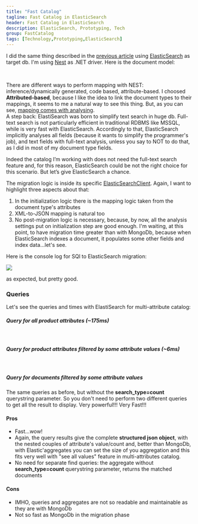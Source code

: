 ```yaml
---
title: "Fast Catalog"
tagline: Fast Catalog in ElasticSearch
header: Fast Catalog in ElasticSearch
description: ElasticSearch, Prototyping, Tech
group: FastCatalog
tags: [Technology,Prototyping,ElasticSearch]
---
```


I did the same thing described in the <a href="{{ BASE_PATH }}/2015/06/22/fastcatalog-sql2mongo/" target="_blank">previous article</a> using <a href="https://www.elastic.co/" target="_blank">ElasticSearch</a> as target db. I'm using <a href="http://nest.azurewebsites.net/" target="_blank">Nest</a> as .NET driver. Here is the document model:

<script type="syntaxhighlighter" class="brush: csharp">
<![CDATA[
namespace SQL2Elastic.Models
{    
	[ElasticType]
	public class ESProduct
	{
		[ElasticProperty(Index = FieldIndexOption.NotAnalyzed, Type = FieldType.String)]
		public Guid Id { get; set; }
		[ElasticProperty(Index = FieldIndexOption.NotAnalyzed)]
		public string Code { get; set; }
		public string Description { get; set; }
		[ElasticProperty(Index = FieldIndexOption.NotAnalyzed)]
		public double Price { get; set; }
		[ElasticProperty(Index = FieldIndexOption.NotAnalyzed)]
		public long IdCategory { get; set; }
		[ElasticProperty(Index = FieldIndexOption.NotAnalyzed)]
		public IList<string> Synonims { get; set; }
		[ElasticProperty(Type = FieldType.Nested)]
		public IList<ProductAttribute> Attributes { get; set; }
	}

	[ElasticType]
	public class ProductAttribute
	{
		[ElasticProperty(Index = FieldIndexOption.NotAnalyzed)]
		public string Key { get; set; }
		[ElasticProperty(Index = FieldIndexOption.NotAnalyzed)]
		public string Value { get; set; }
	}
}
]]></script> 

There are different ways to perform mapping with NEST: inference/dynamically generated, code based, attribute-based. I choosed **Attributed-based**, because I like the idea to link the document types to their mappings, it seems to me a natural way to see this thing. But, as you can see, <a href="https://www.elastic.co/guide/en/elasticsearch/guide/current/mapping-analysis.html" target="_blank">mapping comes with analysing</a>. <br/>
A step back: ElastiSearch was born to simplify text search in huge db. Full-text search is not particularly efficient in traditional RDBMS like MSSQL, while is very fast with ElasticSearch. Accordingly to that, ElasticSearch implicitly analyses all fields (because it wants to simplify the programmer's job), and text fields with full-text analysis, unless you say to NOT to do that, as I did in most of my document type fields.

Indeed the catalog I’m working with does not need the full-text search feature and, for this reason, ElasticSearch could be not the right choice for this scenario. But let’s give ElasticSearch a chance.

The migration logic is inside its specific <a href="https://github.com/williamverdolini/FastCatalog/blob/master/Catalog/SQL2Elastic/Logic/ElasticSearchClient.cs" target="_blank">ElasticSearchClient</a>. Again, I want to highlight three aspects about that:

<ol>
<li>In the initialization logic there is the mapping logic taken from the document type's attributes</li>
<li>XML-to-JSON mapping is natural too

<script type="syntaxhighlighter" class="brush: csharp">
<![CDATA[
public void Save(SQLProduct dbProduct)
{
	Contract.Requires<ArgumentNullException>(dbProduct != null, "dbProduct");
	var product = new ESProduct
	{
		Id = Guid.NewGuid(),
		Code = dbProduct.Data.Code,
		Description = dbProduct.Data.Description,
		IdCategory = dbProduct.Data.IdCategory,
		Price = Math.Round(10 + rnd.NextDouble() * (1000 - 10), 2),
		Synonims = dbProduct.Synonims.ToStringList(),
		Attributes = dbProduct.Attributes.ToProductAttributes()
	};
	products.Add(product);
}
]]></script> 
</li>
<li>No post-migration logic is necessary, because, by now, all the analysis settings put on initialization step are good enough. I'm waiting, at this point, to have migration time greater than with MongoDb, because when ElasticSearch indexes a document, it populates some other fields and index data...let's see.</li>
</ol>

Here is the console log for SQl to ElasticSearch migration:

<img src="{{ BASE_PATH }}/images/fastcatalog/fastcatalog_elastic_console.png"  class="img-rounded"  /><br/>

as expected, but pretty good.

### Queries

Let's see the queries and times with ElastiSearch for multi-attribute catalog:

##### Query for all product attributes (~175ms)
<script type="syntaxhighlighter" class="brush: js">
<![CDATA[
GET /catalog/products/_search?search_type=count
{
  "aggs": {
    "multi_properties": {
      "nested": {
        "path": "attributes"
      },
      "aggs": {
        "all_properties": {
          "terms": {
            "field": "key",
            "size": 0,
            "order": {
              "_term": "asc"
            }
          },
          "aggs": {
            "all_values_per_property": {
              "terms": {
                "field": "value",
                "size": 10,
                "order": {
                  "_term": "asc"
                }
              }
            }
          }
        }
      }
    }
  }
}
]]></script> 

##### Query for product attributes filtered by some attribute values  (~6ms)
<script type="syntaxhighlighter" class="brush: js">
<![CDATA[
GET /catalog/products/_search?search_type=count
{
  "aggs": {
    "multi_properties": {
      "nested": {
        "path": "attributes"
      },
      "aggs": {
        "all_properties": {
          "terms": {
            "field": "key",
            "size": 0
          },
          "aggs": {
            "all_values_per_property": {
              "terms": {
                "field": "value",
                "size": 10
              }
            }
          }
        }
      }
    }
  },  
  "query": {
    "filtered": {
      "filter": {
        "bool": {
          "must": [
            {
              "nested": {
                "path": "attributes",
                "query": {
                  "bool": {
                    "must": [
                      {"term": {
                        "key": {
                          "value": "FORMATO"
                        }
                      }},
                      {"term": {
                        "value": {
                          "value": "0402 (1.0 x 0.5mm)"
                        }
                      }}
                    ]
                  }
                }
              }
            },
            {
              "nested": {
                "path": "attributes",
                "query": {
                  "bool": {
                    "must": [
                      {"term": {
                        "key": {
                          "value": "TOLLERANZA"
                        }
                      }},
                      {"terms": {
                        "value": ["± 0.01%","± 0.05%","± 0.1%"]
                      }
                       
                      }
                    ]
                  }
                }
              }
            },
            {
              "nested": {
                "path": "attributes",
                "query": {
                  "bool": {
                    "must": [
                      {"term": {
                        "key": {
                          "value": "TCR (ppm)"
                        }
                      }},
                      {"term": {
                        "value": {
                          "value": "5.0"
                        }
                      }}
                    ]
                  }
                }
              }
            }
          ]
        }
      }
    }
  }
}
]]></script> 

##### Query for documents filtered by some attribute values 
The same queries as before, but without the **search_type=count** querystring parameter. So you don't need to perform two different queries to get all the result to display. Very powerful!!! Very Fast!!!

<div class="col-md-6">
<h4>Pros</h4>
<ul>
<li>Fast...wow!</li>
<li>Again, the query results give the complete <b>structured json object</b>, with the nested couples of attribute's value/count and, better than MongoDb, with Elastic'aggregates you can set the size of you aggregation and this fits very well with "see all values" feature in multi-attributes catalog.</li>
<li>No need for separate find queries: the aggregate without <b>search_type=count</b> querystring parameter, returns the matched documents</li>
</ul>
</div>
<div class="col-md-6">
<h4>Cons</h4>
<ul>
<li>IMHO, queries and aggregates are not so readable and maintainable as they are with MongoDb</li>
<li>Not so fast as MongoDb in the migration phase</li>
</ul>
</div>
